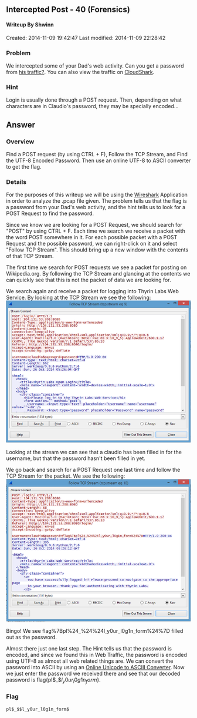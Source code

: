 ## Intercepted Post - 40 (Forensics) ##
#### Writeup By Shwinn ###
Created: 2014-11-09 19:42:47
Last modified: 2014-11-09 22:28:42

### Problem ###

We intercepted some of your Dad's web activity. Can you get a password from [his traffic?](https://picoctf.com/problem-static/forensics/intercepted-post/intercept.pcap). You can also view the traffic on [CloudShark](https://www.cloudshark.org/captures/5d19d8de342c).

### Hint ###

Login is usually done through a POST request. Then, depending on what characters are in Claudio's password, they may be specially encoded...

## Answer ##

### Overview ###

Find a POST request (by using CTRL + F), Follow the TCP Stream, and Find the UTF-8 Encoded Password. Then use an online UTF-8 to ASCII converter to get the flag.

### Details ###

For the purposes of this writeup we will be using the [Wireshark](https://www.wireshark.org/) Application in order to analyze the .pcap file given. The problem tells us that the flag is a password from your Dad's web activity, and the hint tells us to look for a POST Request to find the password.

Since we know we are looking for a POST Request, we should search for "POST" by using CTRL + F. Each time we search we receive a packet with the word POST somewhere in it. For each possible packet with a POST Request and the possible password, we can right-click on it and select "Follow TCP Stream". This should bring up a new window with the contents of that TCP Stream.

The first time we search for POST requests we see a packet for posting on Wikipedia.org. By following the TCP Stream and glancing at the contents we can quickly see that this is not the packet of data we are looking for.

We search again and receive a packet for logging into Thyrin Labs Web Service. By looking at the TCP Stream we see the following:
<img src="InterceptedPost1.PNG">

Looking at the stream we can see that a claudio has been filled in for the username, but that the password hasn't been filled in yet.

We go back and search for a POST Request one last time and follow the TCP Stream for the packet. We see the following:
<img src="InterceptedPost2.PNG">

Bingo! We see flag%7Bpl%24_%24%24l_y0ur_l0g1n_form%24%7D filled out as the password.

Almost there just one last step. The Hint tells us that the password is encoded, and since we found this in Web Traffic, the password is encoded using UTF-8 as almost all web related things are. We can convert the password into ASCII by using an [Online Unicode to ASCIII Converter](http://www.rapidmonkey.com/unicodeconverter/). Now we just enter the password we received there and see that our decoded password is flag{pl$_$$l_y0ur_l0g1n_form$}.

### Flag ###

    pl$_$$l_y0ur_l0g1n_form$

